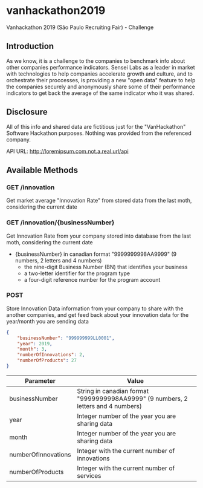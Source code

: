 # vanhackathon2019
Vanhackathon 2019 (São Paulo Recruiting Fair) - Challenge

## Introduction
As we know, it is a challenge to the companies to benchmark info about other companies performance indicators.
Sensei Labs as a leader in market with technologies to help companies accelerate growth and culture, and to orchestrate their proccesses, is providing a new "open data" feature to help the companies securely and anonymously share some of their performance indicators to get back the average of the same indicator who it was shared.

## Disclosure
All of this info and shared data are fictitious just for the "VanHackathon" Software Hackathon purposes. Nothing was provided from the referenced company.

 API URL: http://loremipsum.com.not.a.real.url/api

## Available Methods

### GET /innovation
Get market average "Innovation Rate" from stored data from the last moth, considering the current date

### GET /innovation/{businessNumber}
Get Innovation Rate from your company stored into database from the last moth, considering the current date

* {businessNumber} in canadian format "9999999998AA9999" (9 numbers, 2 letters and 4 numbers)
  * the nine-digit Business Number (BN) that identifies your business 
  * a two-letter identifier for the program type 
  * a four-digit reference number for the program account

### POST
Store Innovation Data information from your company to share with the another companies, and get feed back about your innovation data for the year/month you are sending data

```JSON
{
	"businessNumber": "999999999LL0001",
	"year": 2019,
	"month": 3,
	"numberOfInnovations": 2,
	"numberOfProducts": 27
}
````

Parameter | Value
--------- | -----
businessNumber | String in canadian format "9999999998AA9999" (9 numbers, 2 letters and 4 numbers)
year | Integer number of the year you are sharing data
month | Integer number of the year you are sharing data
numberOfInnovations | Integer with the current number of innovations
numberOfProducts | Integer with the current number of services